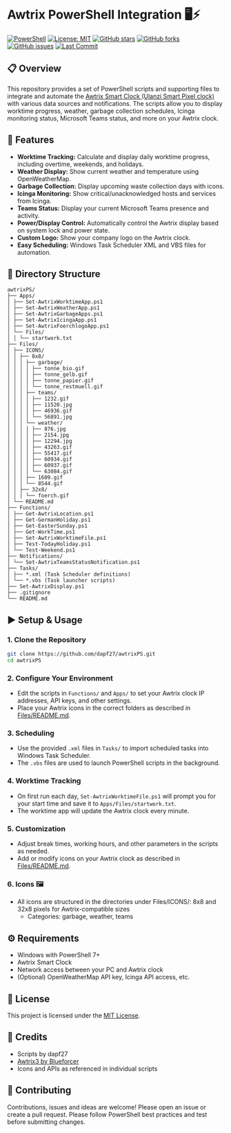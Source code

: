 # Awtrix PowerShell Integration 🖥️⚡

[![PowerShell](https://img.shields.io/badge/powershell-7+-blue.svg?style=flat-square&logo=powershell)](https://docs.microsoft.com/powershell/)
[![License: MIT](https://img.shields.io/badge/license-MIT-green.svg?style=flat-square)](LICENSE)
[![GitHub stars](https://img.shields.io/github/stars/dapf27/awtrixPS.svg?style=flat-square&cacheSeconds=60)](https://github.com/dapf27/awtrixPS/stargazers)
[![GitHub forks](https://img.shields.io/github/forks/dapf27/awtrixPS.svg?style=flat-square&cacheSeconds=60)](https://github.com/dapf27/awtrixPS/network)
[![GitHub issues](https://img.shields.io/github/issues/dapf27/awtrixPS.svg?style=flat-square)](https://github.com/dapf27/awtrixPS/issues)
[![Last Commit](https://img.shields.io/github/last-commit/dapf27/awtrixPS.svg?style=flat-square)](https://github.com/dapf27/awtrixPS/commits/main)

## 📋 Overview

This repository provides a set of PowerShell scripts and supporting files to integrate and automate the [Awtrix Smart Clock (Ulanzi Smart Pixel clock)](https://blueforcer.github.io/awtrix3) with various data sources and notifications. The scripts allow you to display worktime progress, weather, garbage collection schedules, Icinga monitoring status, Microsoft Teams status, and more on your Awtrix clock.

## 🔧 Features

- **Worktime Tracking:** Calculate and display daily worktime progress, including overtime, weekends, and holidays.
- **Weather Display:** Show current weather and temperature using OpenWeatherMap.
- **Garbage Collection:** Display upcoming waste collection days with icons.
- **Icinga Monitoring:** Show critical/unacknowledged hosts and services from Icinga.
- **Teams Status:** Display your current Microsoft Teams presence and activity.
- **Power/Display Control:** Automatically control the Awtrix display based on system lock and power state.
- **Custom Logo:** Show your company logo on the Awtrix clock.
- **Easy Scheduling:** Windows Task Scheduler XML and VBS files for automation.

## 📁 Directory Structure

```
awtrixPS/
├── Apps/
│ ├── Set-AwtrixWorktimeApp.ps1
│ ├── Set-AwtrixWeatherApp.ps1
│ ├── Set-AwtrixGarbageApps.ps1
│ ├── Set-AwtrixIcingaApp.ps1
│ ├── Set-AwtrixFoerchlogoApp.ps1
│ └── Files/
│ │ └── startwork.txt
├── Files/
│ ├── ICONS/
│ │ ├── 8x8/
│ │ │ ├── garbage/
│ │ │ │ ├── tonne_bio.gif
│ │ │ │ ├── tonne_gelb.gif
│ │ │ │ ├── tonne_papier.gif
│ │ │ │ └── tonne_restmuell.gif
│ │ │ ├── teams/
│ │ │ │ ├── 1232.gif
│ │ │ │ ├── 11520.jpg
│ │ │ │ ├── 46936.gif
│ │ │ │ └── 56891.jpg
│ │ │ └── weather/
│ │ │ │ ├── 876.jpg
│ │ │ │ ├── 2154.jpg
│ │ │ │ ├── 12294.jpg
│ │ │ │ ├── 43263.gif
│ │ │ │ ├── 55417.gif
│ │ │ │ ├── 60934.gif
│ │ │ │ ├── 60937.gif
│ │ │ │ └── 63084.gif
│ │ │ ├── 1609.gif
│ │ │ └── 8544.gif
│ │ ├── 32x8/
│ │ │ └── foerch.gif
│ └── README.md
├── Functions/
│ ├── Get-AwtrixLocation.ps1
│ ├── Get-GermanHoliday.ps1
│ ├── Get-EasterSunday.ps1
│ ├── Get-WorkTime.ps1
│ ├── Set-AwtrixWorktimeFile.ps1
│ ├── Test-TodayHoliday.ps1
│ └── Test-Weekend.ps1
├── Notifications/
│ └── Set-AwtrixTeamsStatusNotification.ps1
├── Tasks/
│ ├── *.xml (Task Scheduler definitions)
│ └── *.vbs (Task launcher scripts)
├── Set-AwtrixDisplay.ps1
├── .gitignore
└── README.md
```

## ▶️ Setup & Usage

### 1. Clone the Repository

```sh
git clone https://github.com/dapf27/awtrixPS.git
cd awtrixPS
```

### 2. Configure Your Environment

- Edit the scripts in `Functions/` and `Apps/` to set your Awtrix clock IP addresses, API keys, and other settings.
- Place your Awtrix icons in the correct folders as described in [Files/README.md](Files/README.md).

### 3. Scheduling

- Use the provided `.xml` files in `Tasks/` to import scheduled tasks into Windows Task Scheduler.
- The `.vbs` files are used to launch PowerShell scripts in the background.

### 4. Worktime Tracking

- On first run each day, `Set-AwtrixWorktimeFile.ps1` will prompt you for your start time and save it to `Apps/Files/startwork.txt`.
- The worktime app will update the Awtrix clock every minute.

### 5. Customization

- Adjust break times, working hours, and other parameters in the scripts as needed.
- Add or modify icons on your Awtrix clock as described in [Files/README.md](Files/README.md).

### 6. Icons 🖼️

- All icons are structured in the directories under Files/ICONS/:
8x8 and 32x8 pixels for Awtrix-compatible sizes
  - Categories: garbage, weather, teams

## ⚙️ Requirements

- Windows with PowerShell 7+
- Awtrix Smart Clock
- Network access between your PC and Awtrix clock
- (Optional) OpenWeatherMap API key, Icinga API access, etc.

## 📝 License

This project is licensed under the [MIT License](LICENSE).

## 👤 Credits

- Scripts by dapf27
- [Awtrix3 by Blueforcer](https://github.com/Blueforcer/awtrix3)
- Icons and APIs as referenced in individual scripts

## 🤝 Contributing
Contributions, issues and ideas are welcome!
Please open an issue or create a pull request. Please follow PowerShell best practices and test before submitting changes.
